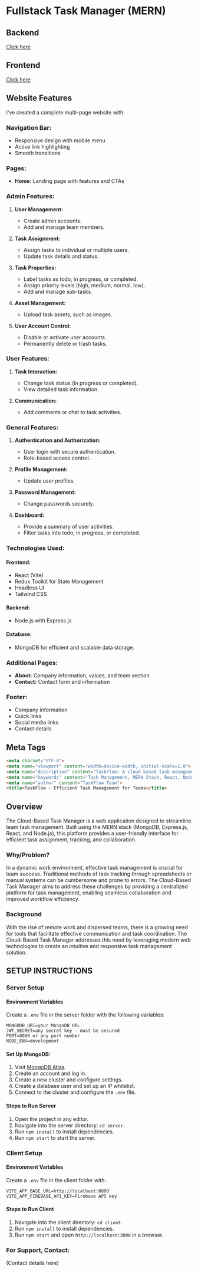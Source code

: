 # Fullstack Task Manager (MERN)

## Backend
[Click here](https://tm-holdler-baclend.vercel.app/)

## Frontend
[Click here](https://tm-holdler-frontend.vercel.app/)

## Website Features

I've created a complete multi-page website with:

### Navigation Bar:
- Responsive design with mobile menu
- Active link highlighting
- Smooth transitions

### Pages:
- **Home:** Landing page with features and CTAs

### Admin Features:
1. **User Management:**
    - Create admin accounts.
    - Add and manage team members.

2. **Task Assignment:**
    - Assign tasks to individual or multiple users.
    - Update task details and status.

3. **Task Properties:**
    - Label tasks as todo, in progress, or completed.
    - Assign priority levels (high, medium, normal, low).
    - Add and manage sub-tasks.

4. **Asset Management:**
    - Upload task assets, such as images.

5. **User Account Control:**
    - Disable or activate user accounts.
    - Permanently delete or trash tasks.

### User Features:
1. **Task Interaction:**
    - Change task status (in progress or completed).
    - View detailed task information.

2. **Communication:**
    - Add comments or chat to task activities.

### General Features:
1. **Authentication and Authorization:**
    - User login with secure authentication.
    - Role-based access control.

2. **Profile Management:**
    - Update user profiles.

3. **Password Management:**
    - Change passwords securely.

4. **Dashboard:**
    - Provide a summary of user activities.
    - Filter tasks into todo, in progress, or completed.

### Technologies Used:
#### Frontend:
- React (Vite)
- Redux Toolkit for State Management
- Headless UI
- Tailwind CSS

#### Backend:
- Node.js with Express.js

#### Database:
- MongoDB for efficient and scalable data storage.

### Additional Pages:
- **About:** Company information, values, and team section
- **Contact:** Contact form and information

### Footer:
- Company information
- Quick links
- Social media links
- Contact details

## Meta Tags
```html
<meta charset="UTF-8">
<meta name="viewport" content="width=device-width, initial-scale=1.0">
<meta name="description" content="TaskFlow: A cloud-based task management platform built on the MERN stack. Manage tasks, collaborate with your team, and improve productivity with our intuitive and secure solution.">
<meta name="keywords" content="Task Management, MERN Stack, React, Node.js, MongoDB, Express.js, Team Collaboration, Productivity, Task Tracker">
<meta name="author" content="TaskFlow Team">
<title>TaskFlow - Efficient Task Management for Teams</title>
```

## Overview
The Cloud-Based Task Manager is a web application designed to streamline team task management. Built using the MERN stack (MongoDB, Express.js, React, and Node.js), this platform provides a user-friendly interface for efficient task assignment, tracking, and collaboration.

### Why/Problem?
In a dynamic work environment, effective task management is crucial for team success. Traditional methods of task tracking through spreadsheets or manual systems can be cumbersome and prone to errors. The Cloud-Based Task Manager aims to address these challenges by providing a centralized platform for task management, enabling seamless collaboration and improved workflow efficiency.

### Background
With the rise of remote work and dispersed teams, there is a growing need for tools that facilitate effective communication and task coordination. The Cloud-Based Task Manager addresses this need by leveraging modern web technologies to create an intuitive and responsive task management solution.

## SETUP INSTRUCTIONS

### Server Setup

#### Environment Variables
Create a `.env` file in the server folder with the following variables:
```env
MONGODB_URI=your MongoDB URL
JWT_SECRET=any secret key - must be secured
PORT=8800 or any port number
NODE_ENV=development
```

#### Set Up MongoDB:
1. Visit [MongoDB Atlas](https://www.mongodb.com/cloud/atlas).
2. Create an account and log in.
3. Create a new cluster and configure settings.
4. Create a database user and set up an IP whitelist.
5. Connect to the cluster and configure the `.env` file.

#### Steps to Run Server
1. Open the project in any editor.
2. Navigate into the server directory: `cd server`.
3. Run `npm install` to install dependencies.
4. Run `npm start` to start the server.

### Client Setup

#### Environment Variables
Create a `.env` file in the client folder with:
```env
VITE_APP_BASE_URL=http://localhost:8800
VITE_APP_FIREBASE_API_KEY=Firebase API key
```

#### Steps to Run Client
1. Navigate into the client directory: `cd client`.
2. Run `npm install` to install dependencies.
3. Run `npm start` and open `http://localhost:3000` in a browser.

### For Support, Contact:
(Contact details here)

